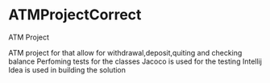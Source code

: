 # ATMProjectCorrect
ATM Project

ATM project for that allow for withdrawal,deposit,quiting and checking balance 
Perfoming tests for the classes
Jacoco is used for the testing
Intellij Idea is used in building the solution

